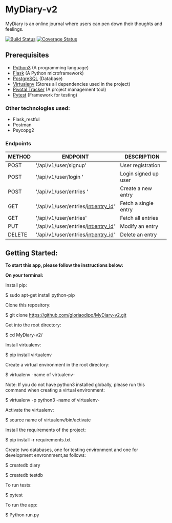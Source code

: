 # MyDiary-v2
MyDiary is an online journal where users can pen down their thoughts and feelings.

[![Build Status](https://travis-ci.org/gloriaodipo/MyDiary-v2.svg?branch=develop)](https://travis-ci.org/gloriaodipo/MyDiary-v2) [![Coverage Status](https://coveralls.io/repos/github/gloriaodipo/MyDiary-v2/badge.svg?branch=develop)](https://coveralls.io/github/gloriaodipo/MyDiary-v2?branch=develop)

## Prerequisites
- [Python3](https://www.python.org/) (A programming language)
- [Flask](http://flask.pocoo.org/) (A Python microframework)
- [PostgreSQL](https://www.postgresql.org/docs/10/static/intro-whatis.html) (Database)
- [Virtualenv](https://virtualenv.pypa.io/en/stable/) (Stores all dependencies used in the project)
- [Pivotal Tracker](www.pivotaltracker.com) (A project management tool)
- [Pytest](https://docs.pytest.org/en/latest/) (Framework for testing)

### Other technologies used:
- Flask_restful
- Postman
- Psycopg2

### Endpoints

| METHOD | ENDPOINT                                        | DESCRIPTION                      |
| ------ | ---------------------------------------------   | -------------------------------- |
| POST   | '/api/v1/user/signup'                           | User registration                |
| POST   | '/api/v1/user/login '                           | Login signed up user             |
| POST   | '/api/v1/user/entries '                         | Create a new entry               |
| GET    | '/api/v1/user/entries/<int:entry_id>'           | Fetch a single entry             |
| GET    | '/api/v1/user/entries'                          | Fetch all entries                |
| PUT    | '/api/v1/user/entries/<int:entry_id>'           | Modify an entry                  |
| DELETE | '/api/v1/user/entries/<int:entry_id>'           | Delete an entry                  |


## Getting Started:

**To start this app, please follow the instructions below:**

**On your terminal:**

Install pip:

 $ sudo apt-get install python-pip

Clone this repository:

 $ git clone https://github.com/gloriaodipo/MyDiary-v2.git

Get into the root directory:

 $ cd MyDiary-v2/

Install virtualenv:

 $ pip install virtualenv

Create a virtual environment in the root directory:

 $ virtualenv -name of virtualenv-
  
 Note: If you do not have python3 installed globally, please run this command when creating a virtual environment:
 
 $ virtualenv -p python3 -name of virtualenv-

Activate the virtualenv:

 $ source name of virtualenv/bin/activate

Install the requirements of the project:

 $ pip install -r requirements.txt

Create two databases, one for testing environment and one for development envronnment,as follows:

  $ createdb diary
  
  $ createdb testdb

To run tests:

 $ pytest
 
To run the app:

 $ Python run.py

